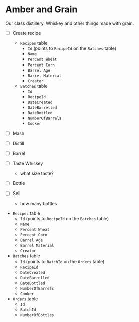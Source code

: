 # Amber and Grain
Our class distillery. Whiskey and other things made with grain.

- [ ] Create recipe
  - `Recipes` table
    - `Id` (points to `RecipeId` on the `Batches` table)
    - `Name`
    - `Percent Wheat`
    - `Percent Corn`
    - `Barrel Age`
    - `Barrel Material`
    - `Creator`
  - `Batches` table
    - `Id`
    - `RecipeId`
    - `DateCreated`
    - `DateBarrelled`
    - `DateBottled`
    - `NumberOfBarrels`
    - `Cooker`

- [ ] Mash

- [ ] Distill

- [ ] Barrel

- [ ] Taste Whiskey
  - what size taste?

- [ ] Bottle

- [ ] Sell
  - how many bottles

- `Recipes` table
    - `Id` (points to `RecipeId` on the `Batches` table)
    - `Name`
    - `Percent Wheat`
    - `Percent Corn`
    - `Barrel Age`
    - `Barrel Material`
    - `Creator`
- `Batches` table
  - `Id` (points to `BatchId` on the `Orders` table)
  - `RecipeId`
  - `DateCreated`
  - `DateBarrelled`
  - `DateBottled`
  - `NumberOfBarrels`
  - `Cooker`
- `Orders` table
  - `Id`
  - `BatchId`
  - `NumberOfBottles`
  
  
  
  
  
  
  
  
  
  
  
  
  
  
  
  
  
  
  
  
  
  
